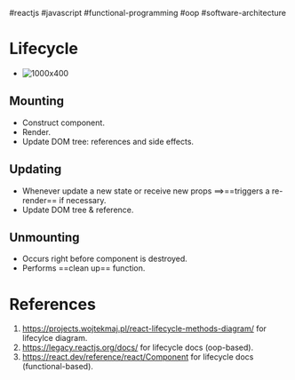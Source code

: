 #reactjs #javascript #functional-programming #oop #software-architecture 

# Lifecycle
- ![1000x400](Pasted%20image%2020240603211908.png)
## Mounting
- Construct component.
- Render.
- Update DOM tree: references and side effects.
## Updating
- Whenever update a new state or receive new props $\implies$==triggers a re-render== if necessary.
- Update DOM tree & reference.
## Unmounting
- Occurs right before component is destroyed.
- Performs ==clean up== function.

# References
1. https://projects.wojtekmaj.pl/react-lifecycle-methods-diagram/ for lifecylce diagram.
2. https://legacy.reactjs.org/docs/ for lifecycle docs (oop-based).
3. https://react.dev/reference/react/Component for lifecycle docs (functional-based).
